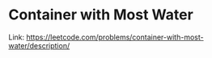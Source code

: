 # Container with Most Water

Link: https://leetcode.com/problems/container-with-most-water/description/